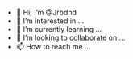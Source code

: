 - 👋 Hi, I’m @Jrbdnd
- 👀 I’m interested in ...
- 🌱 I’m currently learning ...
- 💞️ I’m looking to collaborate on ...
- 📫 How to reach me ...

<!---
Jrbdnd/Jrbdnd is a ✨ special ✨ repository because its `README.md` (this file) appears on your GitHub profile.
You can click the Preview link to take a look at your changes.
--->
